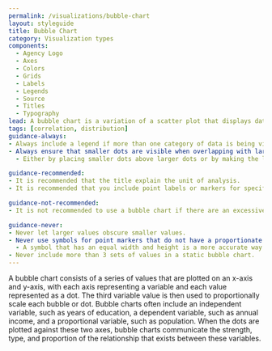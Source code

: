 ```yaml
---
permalink: /visualizations/bubble-chart
layout: styleguide
title: Bubble Chart
category: Visualization types
components:
  - Agency Logo
  - Axes
  - Colors
  - Grids
  - Labels
  - Legends
  - Source
  - Titles
  - Typography
lead: A bubble chart is a variation of a scatter plot that displays data points as bubbles.
tags: [correlation, distribution]
guidance-always:
- Always include a legend if more than one category of data is being visualized.
- Always ensure that smaller dots are visible when overlapping with larger dots.:
  - Either by placing smaller dots above larger dots or by making the larger dots transparent.

guidance-recommended:
- It is recommended that the title explain the unit of analysis.
- It is recommended that you include point labels or markers for specific observations.

guidance-not-recommended:
- It is not recommended to use a bubble chart if there are an excessive number of values that result in the dots appearing illegible.

guidance-never:
- Never let larger values obscure smaller values.
- Never use symbols for point markers that do not have a proportionate width and height.:
  - A symbol that has an equal width and height is a more accurate way to present a given data value.
- Never include more than 3 sets of values in a static bubble chart.
---
```


<p>
  A bubble chart consists of a series of values that are plotted on an x-axis and y-axis, with each axis representing a variable and each value represented as a dot. The third variable value is then used to proportionally scale each bubble or dot. Bubble charts often include an independent variable, such as years of education, a dependent variable, such as annual income, and a proportional variable, such as population. When the dots are plotted against these two axes, bubble charts communicate the strength, type, and proportion of the relationship that exists between these variables.
</p>